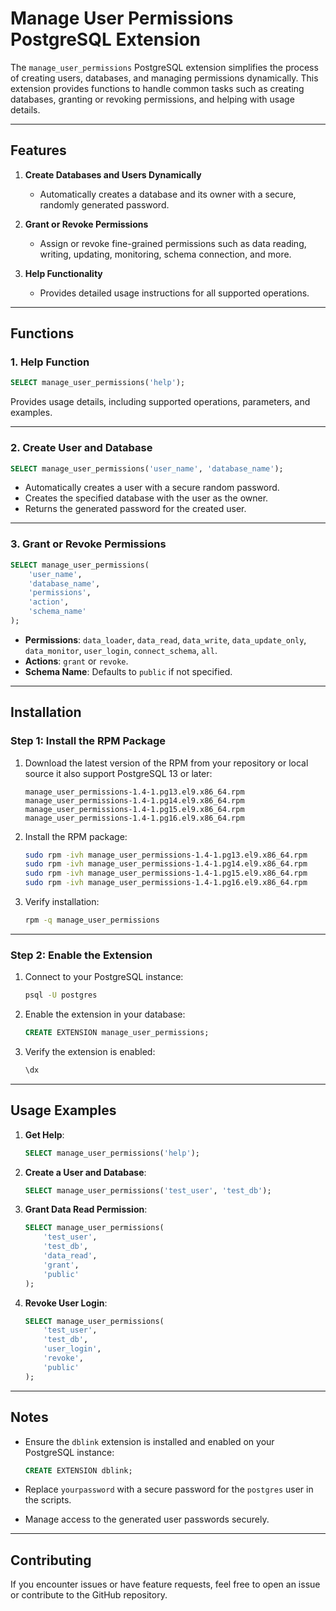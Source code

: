 # Manage User Permissions PostgreSQL Extension

The `manage_user_permissions` PostgreSQL extension simplifies the process of creating users, databases, and managing permissions dynamically. This extension provides functions to handle common tasks such as creating databases, granting or revoking permissions, and helping with usage details.

---

## Features

1. **Create Databases and Users Dynamically**  
   - Automatically creates a database and its owner with a secure, randomly generated password.

2. **Grant or Revoke Permissions**  
   - Assign or revoke fine-grained permissions such as data reading, writing, updating, monitoring, schema connection, and more.

3. **Help Functionality**  
   - Provides detailed usage instructions for all supported operations.

---

## Functions

### 1. **Help Function**
   ```sql
   SELECT manage_user_permissions('help');
   ```
   Provides usage details, including supported operations, parameters, and examples.

---

### 2. **Create User and Database**
   ```sql
   SELECT manage_user_permissions('user_name', 'database_name');
   ```
   - Automatically creates a user with a secure random password.
   - Creates the specified database with the user as the owner.
   - Returns the generated password for the created user.

---

### 3. **Grant or Revoke Permissions**
   ```sql
   SELECT manage_user_permissions(
       'user_name',
       'database_name',
       'permissions',
       'action',
       'schema_name'
   );
   ```
   - **Permissions**: `data_loader`, `data_read`, `data_write`, `data_update_only`, `data_monitor`, `user_login`, `connect_schema`, `all`.
   - **Actions**: `grant` or `revoke`.
   - **Schema Name**: Defaults to `public` if not specified.

---

## Installation

### Step 1: Install the RPM Package

1. Download the latest version of the RPM from your repository or local source it also support PostgreSQL 13 or later:
   ```
   manage_user_permissions-1.4-1.pg13.el9.x86_64.rpm
   manage_user_permissions-1.4-1.pg14.el9.x86_64.rpm
   manage_user_permissions-1.4-1.pg15.el9.x86_64.rpm
   manage_user_permissions-1.4-1.pg16.el9.x86_64.rpm
   ```

2. Install the RPM package:
   ```bash
   sudo rpm -ivh manage_user_permissions-1.4-1.pg13.el9.x86_64.rpm
   sudo rpm -ivh manage_user_permissions-1.4-1.pg14.el9.x86_64.rpm
   sudo rpm -ivh manage_user_permissions-1.4-1.pg15.el9.x86_64.rpm
   sudo rpm -ivh manage_user_permissions-1.4-1.pg16.el9.x86_64.rpm
   ```

3. Verify installation:
   ```bash
   rpm -q manage_user_permissions
   ```

---

### Step 2: Enable the Extension

1. Connect to your PostgreSQL instance:
   ```bash
   psql -U postgres
   ```

2. Enable the extension in your database:
   ```sql
   CREATE EXTENSION manage_user_permissions;
   ```

3. Verify the extension is enabled:
   ```sql
   \dx
   ```

---

## Usage Examples

1. **Get Help**:
   ```sql
   SELECT manage_user_permissions('help');
   ```

2. **Create a User and Database**:
   ```sql
   SELECT manage_user_permissions('test_user', 'test_db');
   ```

3. **Grant Data Read Permission**:
   ```sql
   SELECT manage_user_permissions(
       'test_user',
       'test_db',
       'data_read',
       'grant',
       'public'
   );
   ```

4. **Revoke User Login**:
   ```sql
   SELECT manage_user_permissions(
       'test_user',
       'test_db',
       'user_login',
       'revoke',
       'public'
   );
   ```

---

## Notes

- Ensure the `dblink` extension is installed and enabled on your PostgreSQL instance:
   ```sql
   CREATE EXTENSION dblink;
   ```

- Replace `yourpassword` with a secure password for the `postgres` user in the scripts.

- Manage access to the generated user passwords securely.

---

## Contributing

If you encounter issues or have feature requests, feel free to open an issue or contribute to the GitHub repository.
